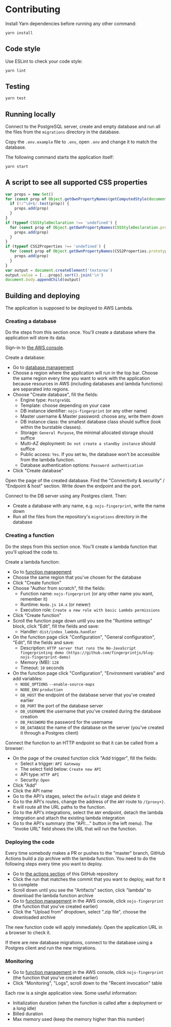 # Contributing

Install Yarn dependencies before running any other command:

```bash
yarn install
```

## Code style

Use ESLint to check your code style:

```bash
yarn lint
```

## Testing

```bash
yarn test
```

## Running locally

Connect to the PostgreSQL server, create and empty database and run all the files from the `migrations` directory in the database.

Copy the `.env.example` file to `.env`, open `.env` and change it to match the database.

The following command starts the application itself:

```bash
yarn start
```

## A script to see all supported CSS properties

```js
var props = new Set()
for (const prop of Object.getOwnPropertyNames(getComputedStyle(document.body))) {
  if (!/^\d+$/.test(prop)) {
    props.add(prop)
  }
}
if (typeof CSSStyleDeclaration !== 'undefined') {
  for (const prop of Object.getOwnPropertyNames(CSSStyleDeclaration.prototype)) {
    props.add(prop)
  }
}
if (typeof CSS2Properties !== 'undefined') {
  for (const prop of Object.getOwnPropertyNames(CSS2Properties.prototype)) {
    props.add(prop)
  }
}
var output = document.createElement('textarea')
output.value = [...props].sort().join('\n')
document.body.appendChild(output)
```

## Building and deploying

The application is supposed to be deployed to AWS Lambda.

### Creating a database

Do the steps from this section once. You'll create a database where the application will store its data.

Sign-in to [the AWS console](https://console.aws.amazon.com).

Create a database:
- Go to [database management](https://console.aws.amazon.com/rds/home#databases:)
- Choose a region where the application will run in the top bar.
    Choose the same region every time you want to work with the application because resources in AWS (including databases and lambda functions) are separated into regions.
- Choose "Create database", fill the fields:
    - Engine type: `PostgreSQL`
    - Template: choose depending on your case
    - DB instance identifier: `nojs-fingerprint` (or any other name)
    - Master username & Master password: choose any, write them down
    - DB instance class: the smallest database class should suffice (look within the burstable classes).
    - Storage: `General Purpose`, the minimal allocated storage should suffice
    - Multi-AZ deployment: `Do not create a standby instance` should suffice
    - Public access: `Yes`. If you set `No`, the database won't be accessible from the lambda function.
    - Database authentication options: `Password authentication`
- Click "Create database"

Open the page of the created database.
Find the "Connectivity & security" / "Endpoint & host" section.
Write down the endpoint and the port.

Connect to the DB server using any Postgres client. Then:
- Create a database with any name, e.g. `nojs-fingerprint`, write the name down
- Run all the files from the repository's `migrations` directory in the database

### Creating a function

Do the steps from this section once. You'll create a lambda function that you'll upload the code to.

Create a lambda function:
- Go to [function management](https://console.aws.amazon.com/lambda/home#/functions)
- Choose the same region that you've chosen for the database
- Click "Create function"
- Choose "Author from scratch", fill the fields:
    - Function name: `nojs-fingerprint` (or any other name you want, remember it)
    - Runtime: `Node.js 14.x` (or newer)
    - Execution role: `Create a new role with basic Lambda permissions`
- Click "Create function"
- Scroll the function page down until you see the "Runtime settings" block, click "Edit", fill the fields and save:
    - Handler: `dist/index_lambda.handler`
- On the function page click "Configuration", "General configuration", "Edit", fill the fields and save:
    - Description: `HTTP server that runs the No-JavaScript fingerprinting demo (https://github.com/fingerprintjs/blog-nojs-fingerprint-demo)`
    - Memory (MB): `128`
    - Timeout: `10` seconds
- On the function page click "Configuration", "Environment variables" and add variables:
    - `NODE_OPTIONS` `--enable-source-maps`
    - `NODE_ENV` `production`
    - `DB_HOST` the endpoint of the database server that you've created earlier
    - `DB_PORT` the port of the database server
    - `DB_USERNAME` the username that you've created during the database creation
    - `DB_PASSWORD` the password for the username
    - `DB_DATABASE` the name of the database on the server (you've created it through a Postgres client)

Connect the function to an HTTP endpoint so that it can be called from a browser:
- On the page of the created function click "Add trigger", fill the fields:
    - Select a trigger: `API Gateway`
    - The select field below: `Create new API`
    - API type: `HTTP API`
    - Security: `Open`
- Click "Add"
- Click the API name
- Go to the API's stages, select the `default` stage and delete it
- Go to the API's routes, change the address of the `ANY` route to `/{proxy+}`.
    It will route all the URL paths to the function.
- Go to the API's integrations, select the `ANY` endpoint, detach the lambda integration and attach the existing lambda integration
- Go to the API's summary (the "API:..." button in the left menu).
    The "Invoke URL" field shows the URL that will run the function.

### Deploying the code

Every time somebody makes a PR or pushes to the "master" branch, GitHub Actions build a zip archive with the lambda function.
You need to do the following steps every time you want to deploy.

- Go to [the actions section](https://github.com/fingerprintjs/blog-nojs-fingerprint-demo/actions) of this GitHub repository
- Click the run that matches the commit that you want to deploy, wait for it to complete
- Scroll down until you see the "Artifacts" section, click "lambda" to download the lambda function archive
- Go to [function management](https://console.aws.amazon.com/lambda/home#/functions) in the AWS console,
    click `nojs-fingerprint` (the function that you've created earlier)
- Click the "Upload from" dropdown, select ".zip file", choose the downloaded archive

The new function code will apply immediately.
Open the application URL in a browser to check it.

If there are new database migrations, connect to the database using a Postgres client and run the new migrations.

### Monitoring

- Go to [function management](https://console.aws.amazon.com/lambda/home#/functions) in the AWS console,
    click `nojs-fingerprint` (the function that you've created earlier)
- Click "Monitoring", "Logs", scroll down to the "Recent invocation" table

Each row is a single application view. Some useful information:
- Initialization duration (when the function is called after a deployment or a long idle)
- Billed duration
- Max memory used (keep the memory higher than this number)
